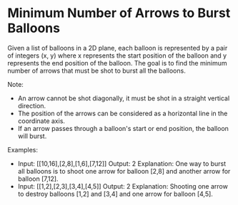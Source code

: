 # Minimum Number of Arrows to Burst Balloons

Given a list of balloons in a 2D plane, each balloon is represented by a pair of integers (x, y) where x represents the start position of the balloon and y represents the end position of the balloon. The goal is to find the minimum number of arrows that must be shot to burst all the balloons.

Note:
- An arrow cannot be shot diagonally, it must be shot in a straight vertical direction.
- The position of the arrows can be considered as a horizontal line in the coordinate axis.
- If an arrow passes through a balloon's start or end position, the balloon will burst.

Examples:
- Input: [[10,16],[2,8],[1,6],[7,12]]
  Output: 2
  Explanation: One way to burst all balloons is to shoot one arrow for balloon [2,8] and another arrow for balloon [7,12].
- Input: [[1,2],[2,3],[3,4],[4,5]]
  Output: 2
  Explanation: Shooting one arrow to destroy balloons [1,2] and [3,4] and one arrow for balloon [4,5].